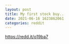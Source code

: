 ```yaml
--- 
layout: post 
title: My first stock buy.. 
date: 2021-06-16 1623862061 
categories: reddit 
--- 
```

https://redd.it/o19ba7